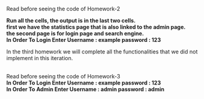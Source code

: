 Read before seeing the code of Homework-2


**Run all the cells, the output is in the last two cells.**<br>
**first we have the statistics page that is also linked to the admin page.**<br>
**the second page is for login page and search engine.**<br>
**In Order To Login Enter Username : example password : 123**<br>


In the third homework we will complete all the functionalities that we did not implement in this iteration.<br><br>

Read before seeing the code of Homework-3<br>
**In Order To Login Enter Username : example password : 123**<br>
**In Order To Admin Enter Username : admin password : admin**
